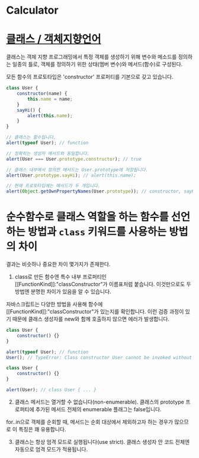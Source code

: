 # Calculator

# [클래스 / 객체지향언어](https://ko.javascript.info/classes)

클래스는 객체 지향 프로그래밍에서 특정 객체를 생성하기 위해 변수와 메소드를 정의하는 일종의 틀로, 객체를 정의하기 위한 상태(멤버 변수)와 메서드(함수)로 구성된다.

모든 함수의 프로토타입은 'constructor' 프로퍼티를 기본으로 갖고 있습니다.

```js
class User {
    constructor(name) {
        this.name = name;
    }
    sayHi() {
        alert(this.name);
    }
}

// 클래스는 함수입니다.
alert(typeof User); // function

// 정확히는 생성자 메서드와 동일합니다.
alert(User === User.prototype.constructor); // true

// 클래스 내부에서 정의한 메서드는 User.prototype에 저장됩니다.
alert(User.prototype.sayHi); // alert(this.name);

// 현재 프로토타입에는 메서드가 두 개입니다.
alert(Object.getOwnPropertyNames(User.prototype)); // constructor, sayHi
```

# 순수함수로 클래스 역할을 하는 함수를 선언하는 방법과 `class` 키워드를 사용하는 방법의 차이

결과는 비슷하나 중요한 차이 몇가지가 존재한다.

1. class로 만든 함수엔 특수 내부 프로퍼티인 [[FunctionKind]]:"classConstructor"가 이름표처럼 붙습니다. 이것만으로도 두 방법엔 분명한 차이가 있음을 알 수 있습니다.

자바스크립트는 다양한 방법을 사용해 함수에 [[FunctionKind]]:"classConstructor"가 있는지를 확인합니다. 이런 검증 과정이 있기 때문에 클래스 생성자를 new와 함께 호출하지 않으면 에러가 발생합니다.

```js
class User {
    constructor() {}
}

alert(typeof User); // function
User(); // TypeError: Class constructor User cannot be invoked without 'new'
```

```js
class User {
    constructor() {}
}

alert(User); // class User { ... }
```

2. 클래스 메서드는 열거할 수 없습니다(non-enumerable). 클래스의 prototype 프로퍼티에 추가된 메서드 전체의 enumerable 플래그는 false입니다.

for..in으로 객체를 순회할 때, 메서드는 순회 대상에서 제외하고자 하는 경우가 많으므로 이 특징은 꽤 유용합니다.

3. 클래스는 항상 엄격 모드로 실행됩니다(use strict). 클래스 생성자 안 코드 전체엔 자동으로 엄격 모드가 적용됩니다.
